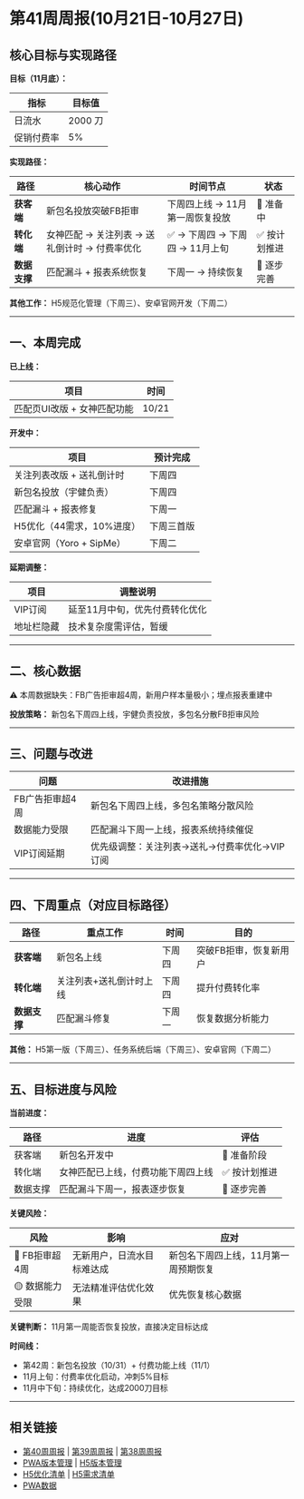 # 第41周周报(10月21日-10月27日)

## 核心目标与实现路径

**目标（11月底）：**

| 指标 | 目标值 |
|------|--------|
| 日流水 | 2000 刀 |
| 促销付费率 | 5% |

**实现路径：**

| 路径 | 核心动作 | 时间节点 | 状态 |
|------|----------|----------|------|
| **获客端** | 新包名投放突破FB拒审 | 下周四上线 → 11月第一周恢复投放 | 🔄 准备中 |
| **转化端** | 女神匹配 → 关注列表 → 送礼倒计时 → 付费率优化 | ✅ → 下周四 → 下周四 → 11月上旬 | ✅ 按计划推进 |
| **数据支撑** | 匹配漏斗 + 报表系统恢复 | 下周一 → 持续恢复 | 🔄 逐步完善 |

**其他工作：** H5规范化管理（下周三）、安卓官网开发（下周二）

---

## 一、本周完成

**已上线：**

| 项目 | 时间 |
|------|------|
| 匹配页UI改版 + 女神匹配功能 | 10/21 |

**开发中：**

| 项目 | 预计完成 |
|------|----------|
| 关注列表改版 + 送礼倒计时 | 下周四 |
| 新包名投放（宇健负责） | 下周四 |
| 匹配漏斗 + 报表修复 | 下周一 |
| H5优化（44需求，10%进度） | 下周三首版 |
| 安卓官网（Yoro + SipMe） | 下周二 |

**延期调整：**

| 项目 | 调整说明 |
|------|----------|
| VIP订阅 | 延至11月中旬，优先付费转化优化 |
| 地址栏隐藏 | 技术复杂度需评估，暂缓 |

---

## 二、核心数据

⚠️ 本周数据缺失：FB广告拒审超4周，新用户样本量极小；埋点报表重建中

**投放策略：** 新包名下周四上线，宇健负责投放，多包名分散FB拒审风险

---

## 三、问题与改进

| 问题 | 改进措施 |
|------|----------|
| FB广告拒审超4周 | 新包名下周四上线，多包名策略分散风险 |
| 数据能力受限 | 匹配漏斗下周一上线，报表系统持续催促 |
| VIP订阅延期 | 优先级调整：关注列表→送礼→付费率优化→VIP订阅 |

---

## 四、下周重点（对应目标路径）

| 路径 | 重点工作 | 时间 | 目的 |
|------|----------|------|------|
| **获客端** | 新包名上线 | 下周四 | 突破FB拒审，恢复新用户 |
| **转化端** | 关注列表+送礼倒计时上线 | 下周四 | 提升付费转化率 |
| **数据支撑** | 匹配漏斗修复 | 下周一 | 恢复数据分析能力 |

**其他：** H5第一版（下周三）、任务系统后端（下周三）、安卓官网（下周二）

---

## 五、目标进度与风险

**当前进度：**

| 路径 | 进度 | 评估 |
|------|------|------|
| 获客端 | 新包名开发中 | 🔄 准备阶段 |
| 转化端 | 女神匹配已上线，付费功能下周四上线 | ✅ 按计划推进 |
| 数据支撑 | 匹配漏斗下周一，报表逐步恢复 | 🔄 逐步完善 |

**关键风险：**

| 风险 | 影响 | 应对 |
|------|------|------|
| 🔴 FB拒审超4周 | 无新用户，日流水目标难达成 | 新包名下周四上线，11月第一周预期恢复 |
| 🟡 数据能力受限 | 无法精准评估优化效果 | 优先恢复核心数据 |

**关键判断：** 11月第一周能否恢复投放，直接决定目标达成

**时间线：**
- 第42周：新包名投放（10/31）+ 付费功能上线（11/1）
- 11月上旬：付费率优化启动，冲刺5%目标
- 11月中下旬：持续优化，达成2000刀目标

---

## 相关链接

- [第40周周报](第40周周报.md) | [第39周周报](第39周周报.md) | [第38周周报](第38周周报.md)
- [PWA版本管理](https://la1a59fdywl.feishu.cn/wiki/HItNw0KUfiJwvNkgkeecAWrsnme?from=from_copylink) | [H5版本管理](https://la1a59fdywl.feishu.cn/wiki/JewOwr2o6i0qo3kCsl4c1ve3nkd?from=from_copylink)
- [H5优化清单](https://la1a59fdywl.feishu.cn/wiki/HugawJAoAiQu2SkUSKPcxx8znQb?from=from_copylink) | [H5需求清单](https://la1a59fdywl.feishu.cn/wiki/DWO1wjWXZimbCLkXCrCchticnZc?from=from_copylink)
- [PWA数据](https://la1a59fdywl.feishu.cn/sheets/BYu9sRmvGh8aE8tncb8chVUTnIg?from=from_copylink&sheet=RN2VYk)
